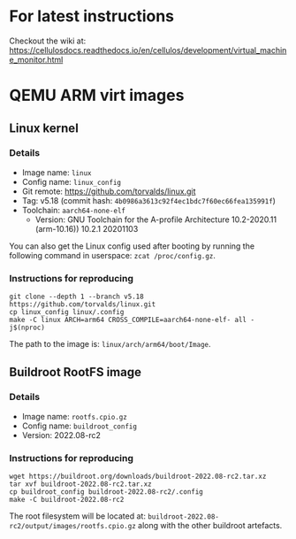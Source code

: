 # For latest instructions

Checkout the wiki at:
https://cellulosdocs.readthedocs.io/en/cellulos/development/virtual_machine_monitor.html


# QEMU ARM virt images

## Linux kernel

### Details
* Image name: `linux`
* Config name: `linux_config`
* Git remote: https://github.com/torvalds/linux.git
* Tag: v5.18 (commit hash: `4b0986a3613c92f4ec1bdc7f60ec66fea135991f`)
* Toolchain: `aarch64-none-elf`
    * Version: GNU Toolchain for the A-profile Architecture 10.2-2020.11 (arm-10.16)) 10.2.1 20201103

You can also get the Linux config used after booting by running the following
command in userspace: `zcat /proc/config.gz`.

### Instructions for reproducing
```
git clone --depth 1 --branch v5.18 https://github.com/torvalds/linux.git
cp linux_config linux/.config
make -C linux ARCH=arm64 CROSS_COMPILE=aarch64-none-elf- all -j$(nproc)
```

The path to the image is: `linux/arch/arm64/boot/Image`.

## Buildroot RootFS image

### Details
* Image name: `rootfs.cpio.gz`
* Config name: `buildroot_config`
* Version: 2022.08-rc2

### Instructions for reproducing

```
wget https://buildroot.org/downloads/buildroot-2022.08-rc2.tar.xz
tar xvf buildroot-2022.08-rc2.tar.xz
cp buildroot_config buildroot-2022.08-rc2/.config
make -C buildroot-2022.08-rc2
```

The root filesystem will be located at: `buildroot-2022.08-rc2/output/images/rootfs.cpio.gz` along
with the other buildroot artefacts.
